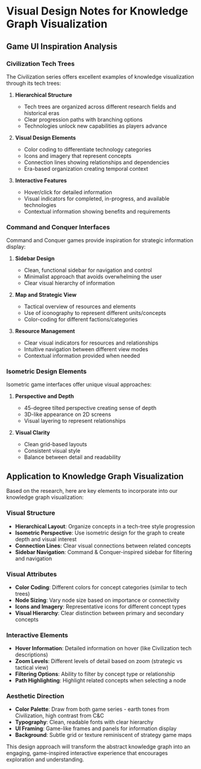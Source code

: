 # Visual Design Notes for Knowledge Graph Visualization

## Game UI Inspiration Analysis

### Civilization Tech Trees

The Civilization series offers excellent examples of knowledge visualization through its tech trees:

1. **Hierarchical Structure**
   - Tech trees are organized across different research fields and historical eras
   - Clear progression paths with branching options
   - Technologies unlock new capabilities as players advance

2. **Visual Design Elements**
   - Color coding to differentiate technology categories
   - Icons and imagery that represent concepts
   - Connection lines showing relationships and dependencies
   - Era-based organization creating temporal context

3. **Interactive Features**
   - Hover/click for detailed information
   - Visual indicators for completed, in-progress, and available technologies
   - Contextual information showing benefits and requirements

### Command and Conquer Interfaces

Command and Conquer games provide inspiration for strategic information display:

1. **Sidebar Design**
   - Clean, functional sidebar for navigation and control
   - Minimalist approach that avoids overwhelming the user
   - Clear visual hierarchy of information

2. **Map and Strategic View**
   - Tactical overview of resources and elements
   - Use of iconography to represent different units/concepts
   - Color-coding for different factions/categories

3. **Resource Management**
   - Clear visual indicators for resources and relationships
   - Intuitive navigation between different view modes
   - Contextual information provided when needed

### Isometric Design Elements

Isometric game interfaces offer unique visual approaches:

1. **Perspective and Depth**
   - 45-degree tilted perspective creating sense of depth
   - 3D-like appearance on 2D screens
   - Visual layering to represent relationships

2. **Visual Clarity**
   - Clean grid-based layouts
   - Consistent visual style
   - Balance between detail and readability

## Application to Knowledge Graph Visualization

Based on the research, here are key elements to incorporate into our knowledge graph visualization:

### Visual Structure
- **Hierarchical Layout**: Organize concepts in a tech-tree style progression
- **Isometric Perspective**: Use isometric design for the graph to create depth and visual interest
- **Connection Lines**: Clear visual connections between related concepts
- **Sidebar Navigation**: Command & Conquer-inspired sidebar for filtering and navigation

### Visual Attributes
- **Color Coding**: Different colors for concept categories (similar to tech trees)
- **Node Sizing**: Vary node size based on importance or connectivity
- **Icons and Imagery**: Representative icons for different concept types
- **Visual Hierarchy**: Clear distinction between primary and secondary concepts

### Interactive Elements
- **Hover Information**: Detailed information on hover (like Civilization tech descriptions)
- **Zoom Levels**: Different levels of detail based on zoom (strategic vs tactical view)
- **Filtering Options**: Ability to filter by concept type or relationship
- **Path Highlighting**: Highlight related concepts when selecting a node

### Aesthetic Direction
- **Color Palette**: Draw from both game series - earth tones from Civilization, high contrast from C&C
- **Typography**: Clean, readable fonts with clear hierarchy
- **UI Framing**: Game-like frames and panels for information display
- **Background**: Subtle grid or texture reminiscent of strategy game maps

This design approach will transform the abstract knowledge graph into an engaging, game-inspired interactive experience that encourages exploration and understanding.